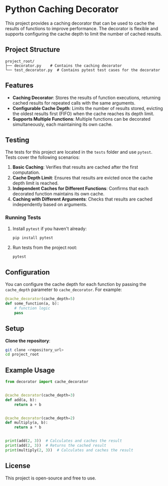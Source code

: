 
# Python Caching Decorator

This project provides a caching decorator that can be used to cache the results of functions to improve performance. The decorator is flexible and supports configuring the cache depth to limit the number of cached results.

## Project Structure

```
project_root/
├── decorator.py    # Contains the caching decorator 
└── test_decorator.py  # Contains pytest test cases for the decorator
```

## Features

- **Caching Decorator**: Stores the results of function executions, returning cached results for repeated calls with the same arguments.
- **Configurable Cache Depth**: Limits the number of results stored, evicting the oldest results first (FIFO) when the cache reaches its depth limit.
- **Supports Multiple Functions**: Multiple functions can be decorated simultaneously, each maintaining its own cache.

## Testing

The tests for this project are located in the `tests` folder and use `pytest`. Tests cover the following scenarios:

1. **Basic Caching**: Verifies that results are cached after the first computation.
2. **Cache Depth Limit**: Ensures that results are evicted once the cache depth limit is reached.
3. **Independent Caches for Different Functions**: Confirms that each decorated function maintains its own cache.
4. **Caching with Different Arguments**: Checks that results are cached independently based on arguments.

### Running Tests

1. Install `pytest` if you haven't already:

    ```bash
    pip install pytest
    ```

2. Run tests from the project root:

    ```bash
    pytest
    ```

## Configuration

You can configure the cache depth for each function by passing the `cache_depth` parameter to `cache_decorator`. For example:

```python
@cache_decorator(cache_depth=5)
def some_function(a, b):
    # function logic
    pass
```

## Setup

**Clone the repository**:
   ```bash
   git clone <repository_url>
   cd project_root
   ```

## Example Usage

```python
from decorator import cache_decorator


@cache_decorator(cache_depth=3)
def add(a, b):
    return a + b


@cache_decorator(cache_depth=2)
def multiply(a, b):
    return a * b


print(add(2, 3))  # Calculates and caches the result
print(add(2, 3))  # Returns the cached result
print(multiply(2, 3))  # Calculates and caches the result
```

## License

This project is open-source and free to use.
